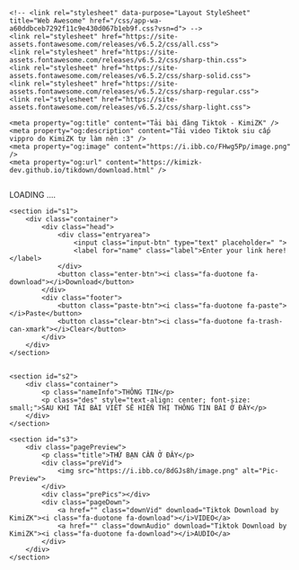 <html lang="en">
<head>
    <meta charset="UTF-8">
    <meta name="viewport" content="width=device-width, initial-scale=1.0">
    <title>Tiktok Download - KimiZK</title>
    <link rel="icon" type="image/png" href="https://img.icons8.com/?size=256&id=r9iTXSDl1xJ9&format=png"/>
    <script src="./script.js" defer></script>
    <script src="https://cdnjs.cloudflare.com/ajax/libs/jszip/3.7.1/jszip.min.js"></script>
    <link rel="stylesheet" href="./style.css">
    <script src="https://cdn.jsdelivr.net/npm/axios/dist/axios.min.js"></script>
    <script src="https://cdnjs.cloudflare.com/ajax/libs/jquery/3.7.1/jquery.min.js" integrity="sha512-v2CJ7UaYy4JwqLDIrZUI/4hqeoQieOmAZNXBeQyjo21dadnwR+8ZaIJVT8EE2iyI61OV8e6M8PP2/4hpQINQ/g==" crossorigin="anonymous" referrerpolicy="no-referrer"></script>

    <!-- <link rel="stylesheet" data-purpose="Layout StyleSheet" title="Web Awesome" href="/css/app-wa-a60ddbceb7292f11c9e430d067b1eb9f.css?vsn=d"> -->
    <link rel="stylesheet" href="https://site-assets.fontawesome.com/releases/v6.5.2/css/all.css">
    <link rel="stylesheet" href="https://site-assets.fontawesome.com/releases/v6.5.2/css/sharp-thin.css">
    <link rel="stylesheet" href="https://site-assets.fontawesome.com/releases/v6.5.2/css/sharp-solid.css">
    <link rel="stylesheet" href="https://site-assets.fontawesome.com/releases/v6.5.2/css/sharp-regular.css">
    <link rel="stylesheet" href="https://site-assets.fontawesome.com/releases/v6.5.2/css/sharp-light.css">

    <meta property="og:title" content="Tải bài đăng Tiktok - KimiZK" /> 
    <meta property="og:description" content="Tải video Tiktok siu cấp vippro do KimiZK tự làm nên :3" /> 
    <meta property="og:image" content="https://i.ibb.co/FHwg5Pp/image.png" /> 
    <meta property="og:url" content="https://kimizk-dev.github.io/tikdown/download.html" /> 

</head>
<body>
    <!-- <div class="loader-wrapper">
        <span class="loader"><span class="loader-inner"></span></span>
    </div> -->
    <div class="loadGIF">
        <div class="gif">
            <img src="https://i.ibb.co/hdYNjPh/Facebook-online-video-cutter-com.gif" alt="">
        </div>
        <p>LOADING ....</p>
    </div>


    <section id="s1">
        <div class="container">
            <div class="head">
                <div class="entryarea">
                    <input class="input-btn" type="text" placeholder=" ">
                    <label for="name" class="label">Enter your link here!</label>
                </div>
                <button class="enter-btn"><i class="fa-duotone fa-download"></i>Download</button>
            </div>
            <div class="footer">
                <button class="paste-btn"><i class="fa-duotone fa-paste"></i>Paste</button>
                <button class="clear-btn"><i class="fa-duotone fa-trash-can-xmark"></i>Clear</button>
            </div>
        </div>
    </section>


    <section id="s2">
        <div class="container">
            <p class="nameInfo">THÔNG TIN</p>
            <p class="des" style="text-align: center; font-size: small;">SAU KHI TẢI BÀI VIẾT SẼ HIỂN THỊ THÔNG TIN BÀI Ở ĐÂY</p>
        </div>
    </section>

    <section id="s3"> 
        <div class="pagePreview">
            <p class="title">THỨ BẠN CẦN Ở ĐÂY</p>
            <div class="preVid">
                <img src="https://i.ibb.co/8dGJs8h/image.png" alt="Pic-Preview">
            </div>
            <div class="prePics"></div>
            <div class="pageDown">
                <a href="" class="downVid" download="Tiktok Download by KimiZK"><i class="fa-duotone fa-download"></i>VIDEO</a>
                <a href="" class="downAudio" download="Tiktok Download by KimiZK"><i class="fa-duotone fa-download"></i>AUDIO</a>
            </div>
        </div>
    </section>
</body>
</html>
